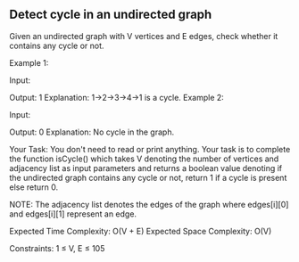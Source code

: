 ## Detect cycle in an undirected graph 

Given an undirected graph with V vertices and E edges, check whether it contains any cycle or not. 

Example 1:

Input:   

Output: 1
Explanation: 1->2->3->4->1 is a cycle.
Example 2:

Input: 

Output: 0
Explanation: No cycle in the graph.
 

Your Task:
You don't need to read or print anything. Your task is to complete the function isCycle() which takes V denoting the number of vertices and adjacency list as input parameters and returns a boolean value denoting if the undirected graph contains any cycle or not, return 1 if a cycle is present else return 0.

NOTE: The adjacency list denotes the edges of the graph where edges[i][0] and edges[i][1] represent an edge.

 

Expected Time Complexity: O(V + E)
Expected Space Complexity: O(V)


 

Constraints:
        1 ≤ V, E ≤ 105
